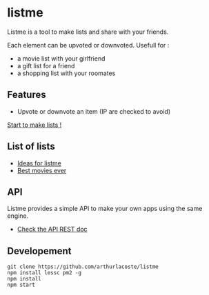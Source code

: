 # listme

Listme is a tool to make lists and share with your friends.

Each element can be upvoted or downvoted. Usefull for :
- a movie list with your girlfriend
- a gift list for a friend
- a shopping list with your roomates

## Features

- Upvote or downvote an item (IP are checked to avoid)

[Start to make lists !](https://listme.irz.fr)

## List of lists

- [Ideas for listme](https://listme.irz.fr/#ByPKjG4xz)
- [Best movies ever](https://listme.irz.fr/#SkLDW7Exf)

## API

Listme provides a simple API to make your own apps using the same engine.

- [Check the API REST doc](doc/)

## Developement

```shell
git clone https://github.com/arthurlacoste/listme
npm install lessc pm2 -g
npm install
npm start
```
